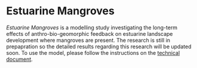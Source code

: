 # Estuarine Mangroves

*Estuarine Mangroves* is a modelling study investigating the long-term effects of anthro-bio-geomorphic feedback on estuarine landscape development where mangroves are present. The research is still in prepapration so the detailed results regarding this research will be updated soon. To use the model, please follow the instructions on the [technical document](https://github.com/xiedanghan/EstuarineMangroves/blob/2dcd1d095b7d9a2ac71f128ef50b23338aa4ff2c/Xie_Technical%20Documents_EstuarineMangroveModel.pdf).


